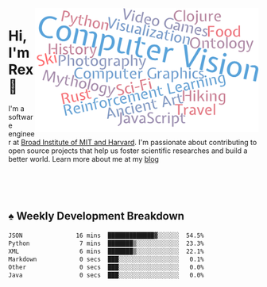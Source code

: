 <img src="https://raw.githubusercontent.com/rexwangcc/rexwangcc/master/myself.png" alt="Rex!" width="450" height="250" align="right">

# Hi, I'm Rex 👋

I'm a software engineer at [Broad Institute of MIT and Harvard](https://www.broadinstitute.org/). I'm passionate about contributing to open source projects that help us foster scientific researches and build a better world. Learn more about me at my [blog](https://rexwang.cc)

<br>
<br>
<br>

<table>
<tr valign="top" width="50%">
<!-- <td > -->

## ♠ Weekly Development Breakdown

<!-- code_time starts -->

```text
JSON               16 mins  █████████████▓░░░░░░  54.5%
Python              7 mins  ███████▒░░░░░░░░░░░░  23.3%
XML                 6 mins  ███████▒░░░░░░░░░░░░  22.1%
Markdown            0 secs  ███░░░░░░░░░░░░░░░░░   0.1%
Other               0 secs  ███░░░░░░░░░░░░░░░░░   0.0%
Java                0 secs  ███░░░░░░░░░░░░░░░░░   0.0%
```

<!-- code_time ends -->

<!-- Placeholder for my Game statuses -->

<!-- <td valign="top" width="50%">

#### ♦ My Personal Progress

</td> -->

</tr>
</table>
